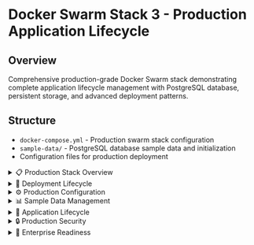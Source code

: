 # Docker Swarm Stack 3 - Production Application Lifecycle

## Overview
Comprehensive production-grade Docker Swarm stack demonstrating complete application lifecycle management with PostgreSQL database, persistent storage, and advanced deployment patterns.

## Structure
- `docker-compose.yml` - Production swarm stack configuration
- `sample-data/` - PostgreSQL database sample data and initialization
- Configuration files for production deployment

<details>
<summary>📋 Production Stack Overview</summary>

### Purpose
- Demonstrate production application lifecycle
- Show database initialization and data management
- Practice advanced swarm orchestration
- Implement enterprise deployment patterns

### Architecture
```mermaid
graph TB
    A[Load Balancer] --> B[Application Services]
    B --> C[Database Cluster]
    C --> D[Persistent Storage]
    
    E[Sample Data] --> F[Database Init]
    F --> C
    
    G[Monitoring] --> B
    G --> C
    
    H[Backup System] --> D
    
    subgraph "Application Tier"
        I[Web Frontend]
        J[API Backend]
        K[Worker Services]
    end
    
    B --> I
    B --> J
    B --> K
    
    subgraph "Data Tier"
        L[PostgreSQL Primary]
        M[PostgreSQL Replica]
        N[Redis Cache]
    end
    
    C --> L
    C --> M
    C --> N
```

</details>

<details>
<summary>🚀 Deployment Lifecycle</summary>

### Initial Setup
```bash
# Prepare sample data
ls -la sample-data/

# Deploy production stack
docker stack deploy -c docker-compose.yml production-app

# Monitor deployment
watch docker stack services production-app

# Verify database initialization
docker service logs production-app_db
```

### Database Initialization
```bash
# Check sample data loading
docker exec $(docker ps -q -f name=production-app_db) \
  psql -U postgres -c "\dt"

# Verify data integrity
docker exec $(docker ps -q -f name=production-app_db) \
  psql -U postgres -c "SELECT COUNT(*) FROM sample_table;"

# Monitor initialization logs
docker service logs -f production-app_db | grep -i init
```

</details>

<details>
<summary>⚙️ Production Configuration</summary>

### Stack Features
```yaml
version: '3.8'
services:
  app:
    image: production-app:latest
    deploy:
      replicas: 3
      update_config:
        parallelism: 1
        delay: 10s
        failure_action: rollback
      restart_policy:
        condition: on-failure
        delay: 5s
        max_attempts: 3
    healthcheck:
      test: ["CMD", "curl", "-f", "http://localhost:8080/health"]
      interval: 30s
      timeout: 10s
      retries: 3
    networks:
      - frontend
      - backend

  db:
    image: postgres:13
    environment:
      POSTGRES_DB: production
      POSTGRES_USER_FILE: /run/secrets/db_user
      POSTGRES_PASSWORD_FILE: /run/secrets/db_password
    volumes:
      - postgres_data:/var/lib/postgresql/data
      - ./sample-data:/docker-entrypoint-initdb.d:ro
    deploy:
      placement:
        constraints: [node.role == manager]
    secrets:
      - db_user
      - db_password
    networks:
      - backend

volumes:
  postgres_data:
    driver: local

networks:
  frontend:
    driver: overlay
  backend:
    driver: overlay
    encrypted: true

secrets:
  db_user:
    external: true
  db_password:
    external: true
```

### Advanced Features
- Rolling updates with rollback
- Health checks and monitoring
- Encrypted networks
- Persistent data volumes
- Secret management
- Placement constraints

</details>

<details>
<summary>📊 Sample Data Management</summary>

### Database Structure
```
sample-data/
├── base/
│   ├── 1/          # Database OID 1 files
│   ├── 13779/      # Template database
│   └── 13780/      # Application database
├── global/         # Cluster-wide data
├── pg_wal/         # Write-ahead logs
├── pg_stat/        # Statistics
└── postgresql.conf # Configuration
```

### Data Initialization
- **Base Templates**: PostgreSQL system databases
- **Application Data**: Custom schema and sample records
- **Configuration**: Production-tuned settings
- **WAL Files**: Transaction log management

### Data Operations
```bash
# Backup sample data
docker exec $(docker ps -q -f name=production-app_db) \
  pg_dump -U postgres production > sample-backup.sql

# Restore from backup
docker exec -i $(docker ps -q -f name=production-app_db) \
  psql -U postgres production < sample-backup.sql

# Monitor data directory
docker exec $(docker ps -q -f name=production-app_db) \
  du -sh /var/lib/postgresql/data
```

</details>

<details>
<summary>🔄 Application Lifecycle</summary>

### Development to Production
1. **Development**: Local development and testing
2. **Staging**: Pre-production validation
3. **Production**: Live deployment
4. **Monitoring**: Health and performance tracking
5. **Updates**: Rolling updates and rollbacks
6. **Maintenance**: Backup and recovery

### Update Strategies
```bash
# Blue-green deployment
docker service update --image app:v2.0 production-app_app

# Canary deployment
docker service update --replicas 4 production-app_app
docker service update --image app:v2.0 --update-parallelism 1 production-app_app

# Rollback if issues
docker service rollback production-app_app
```

### Monitoring and Alerting
```bash
# Service health
docker service ps production-app_app --filter desired-state=running

# Resource monitoring
docker stats $(docker ps -q --filter label=com.docker.swarm.service.name=production-app_app)

# Log aggregation
docker service logs production-app_app --since 1h | grep ERROR
```

</details>

<details>
<summary>🔒 Production Security</summary>

### Security Layers
- **Network Encryption**: Overlay network encryption
- **Secret Management**: External secret store integration
- **Access Control**: Role-based permissions
- **Data Encryption**: Database encryption at rest
- **Audit Logging**: Comprehensive audit trails

### Compliance Features
```bash
# Audit secret access
docker events --filter type=secret --since 24h

# Monitor network traffic
docker network inspect production-app_backend --format='{{.Options}}'

# Check security policies
docker service inspect production-app_db --format='{{.Spec.TaskTemplate.ContainerSpec.Secrets}}'
```

</details>

<details>
<summary>🎯 Enterprise Readiness</summary>

### High Availability
- Multi-node deployment
- Automatic failover
- Load balancing
- Data replication

### Disaster Recovery
- Regular automated backups
- Point-in-time recovery
- Cross-region replication
- Recovery testing procedures

### Performance Optimization
- Resource constraints and limits
- Connection pooling
- Query optimization
- Caching strategies

### Operational Excellence
- Infrastructure as code
- Automated deployment pipelines
- Comprehensive monitoring
- Incident response procedures

</details>